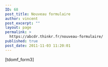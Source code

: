 ```yaml
---
ID: 68
post_title: Nouveau formulaire
author: vincent
post_excerpt: ""
layout: page
permalink: >
  https://abcdr.thinkr.fr/nouveau-formulaire/
published: true
post_date: 2011-11-03 11:20:01
---
```

[tdomf_form3]
